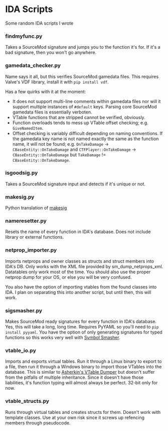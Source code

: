 # IDA Scripts
Some random IDA scripts I wrote


### findmyfunc.py ###

Takes a SourceMod signature and jumps you to the function it's for. If it's a bad signature, then you won't go anywhere.


### gamedata_checker.py ###

Name says it all, but this verifies SourceMod gamedata files. This requires Valve's VDF library, install it with `pip install vdf`.

Has a few quirks with it at the moment:
- It does not support multi-line comments within gamedata files nor will it support multiple instances of `#default` keys. Parsing core SourceMod gamedata files is essentially verboten.
- VTable functions that are stripped cannot be verified, obviously.
- Function overloads tends to mess up VTable offset checking; e.g. `GiveNamedItem`.
- Offset checking is variably difficult depending on naming conventions. If the gamedata key name is not named exactly the same as the function name, it will not be found; e.g. `OnTakeDamage` -> `CBaseEntity::OnTakeDamage` and `CTFPlayer::OnTakeDamage` -> `CBaseEntity::OnTakeDamage` but `TakeDamage` != `CBaseEntity::OnTakeDamage`.


### isgoodsig.py ###

Takes a SourceMod signature input and detects if it's unique or not.


### makesig.py ###

Python translation of [makesig](https://github.com/alliedmodders/sourcemod/blob/master/tools/ida_scripts/makesig.idc)


### nameresetter.py ###

Resets the name of every function in IDA's database. Does not include library or external functions.


### netprop_importer.py ###

Imports netprops and owner classes as structs and struct members into IDA's DB. Only works with the XML file provided by sm_dump_netprops_xml. Datatables only work most of the time. You should also use the proper netprop dump for your OS, or else you will be very confused.

You also have the option of importing vtables from the found classes into IDA. I plan on separating this into another script, but until then, this will work.


### sigsmasher.py ###

Makes SourceMod ready signatures for every function in IDA's database. Yes, this will take a long, long time. Requires PyYAML so you'll need to `pip install pyyaml`. You have the option of only generating signatures for typed functions so this works very well with [Symbol Smasher](https://github.com/Scags/IDA-Source-Symbol-Smasher).


### vtable_io.py ###

Imports and exports virtual tables. Run it through a Linux binary to export to a file, then run it through a Windows binary to import those VTables into the database. This is similar to [Asherkin's VTable Dumper](https://asherkin.github.io/vtable/) but doesn't suffer from the pitfalls of multiple inheritance. Since it doesn't have those liabilities, it's function typing will almost always be perfect. 32-bit only for now.


### vtable_structs.py ###

Runs through virtual tables and creates structs for them. Doesn't work with template classes. Use at your own risk since it screws up refencing members through pseudocode.